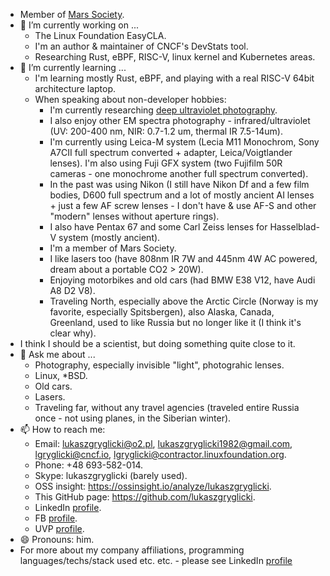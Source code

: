 - Member of [Mars Society](https://www.marssociety.org).
- 🔭 I’m currently working on ...
  - The Linux Foundation EasyCLA.
  - I'm an author & maintainer of CNCF's DevStats tool.
  - Researching Rust, eBPF, RISC-V, linux kernel and Kubernetes areas.
- 🌱 I’m currently learning ...
  - I'm learning mostly Rust, eBPF, and playing with a real RISC-V 64bit architecture laptop.
  - When speaking about non-developer hobbies:
    - I'm currently researching [deep ultraviolet photography](https://www.ultravioletphotography.com/content/index.php?/profile/368-lukaszgryglicki/).
    - I also enjoy other EM spectra photography - infrared/ultraviolet (UV: 200-400 nm, NIR: 0.7-1.2 um, thermal IR 7.5-14um).
    - I'm currently using Leica-M system (Lecia M11 Monochrom, Sony A7CII full spectrum converted + adapter, Leica/Voigtlander lenses). I'm also using Fuji GFX system (two Fujifilm 50R cameras - one monochrome another full spectrum converted).
    - In the past was using Nikon (I still have Nikon Df and a few film bodies, D600 full spectrum and a lot of mostly ancient AI lenses + just a few AF screw lenses - I don't have & use AF-S and other "modern" lenses without aperture rings).
    - I also have Pentax 67 and some Carl Zeiss lenses for Hasselblad-V system (mostly ancient).
    - I'm a member of Mars Society.
    - I like lasers too (have 808nm IR 7W and 445nm 4W AC powered, dream about a portable CO2 > 20W).
    - Enjoying motorbikes and old cars (had BMW E38 V12, have Audi A8 D2 V8).
    - Traveling North, especially above the Arctic Circle (Norway is my favorite, especially Spitsbergen), also Alaska, Canada, Greenland, used to like Russia but no longer like it (I think it's clear why).
- I think I should be a scientist, but doing something quite close to it.
- 💬 Ask me about ...
  - Photography, especially invisible "light", photograhic lenses.
  - Linux, *BSD.
  - Old cars.
  - Lasers.
  - Traveling far, without any travel agencies (traveled entire Russia once - not using planes, in the Siberian winter).
- 📫 How to reach me:
  - Email: lukaszgryglicki@o2.pl, lukaszgryglicki1982@gmail.com, lgryglicki@cncf.io, lgryglicki@contractor.linuxfoundation.org.
  - Phone: +48 693-582-014.
  - Skype: lukaszgryglicki (barely used).
  - OSS insight: https://ossinsight.io/analyze/lukaszgryglicki.
  - This GitHub page: https://github.com/lukaszgryglicki.
  - LinkedIn [profile](https://www.linkedin.com/in/lukasz-gryglicki-89a6a678/).
  - FB [profile](https://www.facebook.com/lukasz.gryglicki/).
  - UVP [profile](https://www.ultravioletphotography.com/content/index.php?/profile/368-lukaszgryglicki/).
- 😄 Pronouns: him.
- For more about my company affiliations, programming languages/techs/stack used etc. etc. - please see LinkedIn [profile](https://www.linkedin.com/in/lukasz-gryglicki-89a6a678/)
